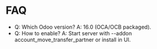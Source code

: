 # FAQ

- Q: Which Odoo version? A: 16.0 (OCA/OCB packaged).
- Q: How to enable? A: Start server with --addon account_move_transfer_partner or install in UI.
